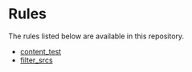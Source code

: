 <!-- Generated with Stardoc, Do Not Edit! -->
# Rules

The rules listed below are available in this repository.

  * [content_test](/doc/content_test.md)
  * [filter_srcs](/doc/filter_srcs.md)

